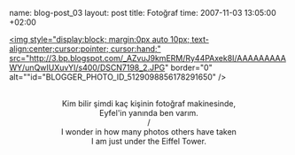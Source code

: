 name: blog-post_03
layout: post
title: Fotoğraf
time: 2007-11-03 13:05:00 +02:00

<a href="http://3.bp.blogspot.com/_AZvuJ9kmERM/Ry44PAxek8I/AAAAAAAAAWY/unQwIUXuvYI/s1600-h/DSCN7198_2.JPG"><img style="display:block; margin:0px auto 10px; text-align:center;cursor:pointer; cursor:hand;" src="http://3.bp.blogspot.com/_AZvuJ9kmERM/Ry44PAxek8I/AAAAAAAAAWY/unQwIUXuvYI/s400/DSCN7198_2.JPG" border="0" alt=""id="BLOGGER_PHOTO_ID_5129098856178291650" /></a><br /><div style="text-align: center;clear: both;"><br />Kim bilir şimdi kaç kişinin fotoğraf makinesinde,<br />Eyfel'in yanında ben varım.<br />/<br />I wonder in how many photos others have taken <br />I am just under the Eiffel Tower.<br /></div>
